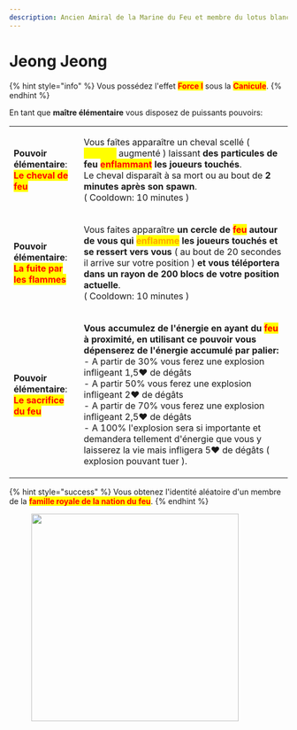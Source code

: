 ```yaml
---
description: Ancien Amiral de la Marine du Feu et membre du lotus blanc
---
```


# Jeong Jeong

{% hint style="info" %}
Vous possédez l'effet <mark style="color:red;">**Force I**</mark> sous la <mark style="color:red;">**Canicule**</mark>.
{% endhint %}

En tant que **maître élémentaire** vous disposez de puissants pouvoirs:

|                                                                                                                           |                                                                                                                                                                                                                                                                                                                                                                                                                                                                                                                                                                                                                                                                                                                                                                                                                                                                                                     |
| ------------------------------------------------------------------------------------------------------------------------- | --------------------------------------------------------------------------------------------------------------------------------------------------------------------------------------------------------------------------------------------------------------------------------------------------------------------------------------------------------------------------------------------------------------------------------------------------------------------------------------------------------------------------------------------------------------------------------------------------------------------------------------------------------------------------------------------------------------------------------------------------------------------------------------------------------------------------------------------------------------------------------------------------- |
| <p><strong>Pouvoir élémentaire</strong>:<br><mark style="color:red;"><strong>Le cheval de feu</strong></mark></p>         | <p>Vous faîtes apparaître un cheval scellé ( <mark style="color:yellow;"><strong>Vitesse</strong></mark> augmenté ) laissant <strong>des particules de feu </strong><mark style="color:red;"><strong>enflammant</strong></mark><strong> les joueurs touchés</strong>.<br>Le cheval disparaît à sa mort ou au bout de <strong>2 minutes après son spawn</strong>.<br>( Cooldown: 10 minutes )</p>                                                                                                                                                                                                                                                                                                                                                                                                                                                                                                    |
| <p><strong>Pouvoir élémentaire</strong>:<br><mark style="color:red;"><strong>La fuite par les flammes</strong></mark></p> | <p>Vous faites apparaître <strong>un cercle de </strong><mark style="color:red;"><strong>feu</strong></mark><strong> autour de vous qui </strong><mark style="color:orange;"><strong>enflamme</strong></mark><strong> les joueurs touchés et se ressert vers vous</strong> ( au bout de 20 secondes il arrive sur votre position ) <strong>et vous téléportera dans un rayon de 200 blocs de votre position actuelle</strong>.<br>( Cooldown: 10 minutes )</p>                                                                                                                                                                                                                                                                                                                                                                                                                                      |
| <p><strong>Pouvoir élémentaire</strong>:<br><mark style="color:red;"><strong>Le sacrifice du feu</strong></mark></p>      | <p><strong>Vous accumulez de l'énergie en ayant du </strong><mark style="color:red;"><strong>feu</strong></mark><strong> à proximité, en utilisant ce pouvoir vous dépenserez de l'énergie accumulé par palier:</strong><br>- A partir de 30% vous ferez une explosion infligeant 1,5<span data-gb-custom-inline data-tag="emoji" data-code="2764">❤</span> de dégâts<br>- A partir 50% vous ferez une explosion infligeant 2<span data-gb-custom-inline data-tag="emoji" data-code="2764">❤</span> de dégâts<br>- A partir de 70% vous ferez une explosion infligeant 2,5<span data-gb-custom-inline data-tag="emoji" data-code="2764">❤</span> de dégâts<br>- A 100% l'explosion sera si importante et demandera tellement d'énergie que vous y laisserez la vie mais infligera 5<span data-gb-custom-inline data-tag="emoji" data-code="2764">❤</span> de dégâts ( explosion pouvant tuer ).</p> |

{% hint style="success" %}
Vous obtenez l'identité aléatoire d'un membre de la <mark style="color:red;">**famille royale de la nation du feu**</mark>.
{% endhint %}

<figure><img src="https://i.pinimg.com/originals/61/6a/87/616a876fab5ee1b1fd811cdba769ada5.png" alt="" width="375"><figcaption></figcaption></figure>
